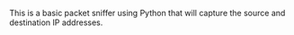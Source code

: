 This is a basic packet sniffer  using Python that will capture the source and destination IP addresses.
